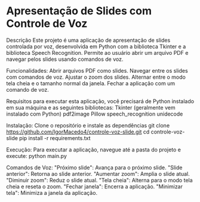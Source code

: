 # Apresentação de Slides com Controle de Voz
Descrição
Este projeto é uma aplicação de apresentação de slides controlada por voz, desenvolvida em Python 
com a biblioteca Tkinter e a biblioteca Speech Recognition.
Permite ao usuário abrir um arquivo PDF e navegar pelos slides usando comandos de voz.

Funcionalidades:
Abrir arquivos PDF como slides.
Navegar entre os slides com comandos de voz.
Ajustar o zoom dos slides.
Alternar entre o modo tela cheia e o tamanho normal da janela.
Fechar a aplicação com um comando de voz.

Requisitos para executar esta aplicação, você precisará de Python instalado em sua máquina
e as seguintes bibliotecas:
Tkinter (geralmente vem instalado com Python)
pdf2image
Pillow
speech_recognition
unidecode

Instalação:
Clone o repositório e instale as dependências
git clone https://github.com/IgorMacedo4/controle-voz-slide.git
cd controle-voz-slide
pip install -r requirements.txt

Execução:
Para executar a aplicação, navegue até a pasta do projeto e execute:
python main.py

Comandos de Voz:
"Próximo slide": Avança para o próximo slide.
"Slide anterior": Retorna ao slide anterior.
"Aumentar zoom": Amplia o slide atual.
"Diminuir zoom": Reduz o slide atual.
"Tela cheia": Alterna para o modo tela cheia e reseta o zoom.
"Fechar janela": Encerra a aplicação.
"Minimizar tela": Minimiza a janela da aplicação.
